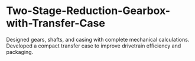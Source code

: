 # Two-Stage-Reduction-Gearbox-with-Transfer-Case
Designed gears, shafts, and casing with complete mechanical calculations.   Developed a compact transfer case to improve drivetrain efficiency and packaging.
